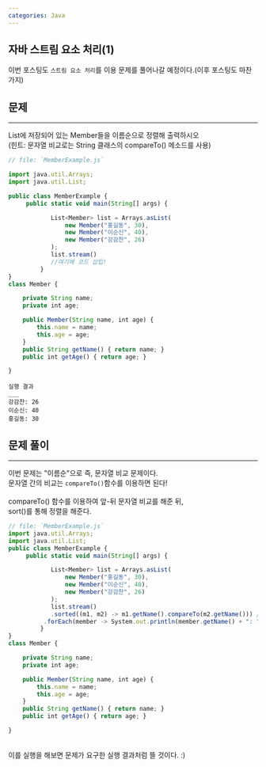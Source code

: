 ```yaml
---
categories: Java
---
```


## 자바 스트림 요소 처리(1)
  이번 포스팅도 `스트림 요소 처리`를 이용 문제를 풀어나갈 예정이다.(이후 포스팅도 마찬가지) <br>

  
  
## 문제
___
List에 저장되어 있는 Member들을 이름순으로 정렬해 출력하시오<br>
(힌트: 문자열 비교로는 String 클래스의 compareTo() 메소드를 사용)<br>
  
```js
// file: `MemberExample.js`

import java.util.Arrays;
import java.util.List;

public class MemberExample {
	 public static void main(String[] args) {

	        List<Member> list = Arrays.asList(
	            new Member("홍길동", 30),
	            new Member("이순신", 40),
	            new Member("강감찬", 26)
	        );
	        list.stream()
	        //여기에 코드 삽입!
	     }
}
class Member {

    private String name;
    private int age;

    public Member(String name, int age) {
        this.name = name;
        this.age = age;
    }
    public String getName() { return name; }
    public int getAge() { return age; }

}

```
```
실행 결과
___
강감찬: 26
이순신: 40
홍길동: 30
```
  
## 문제 풀이
  ___
  이번 문제는 "이름순"으로 즉, 문자열 비교 문제이다.<br>
  문자열 간의 비교는 `compareTo()`함수를 이용하면 된다!<br>
  <br>
  compareTo() 함수를 이용하여 앞-뒤 문자열 비교를 해준 뒤,<br>
  sort()를 통해 정렬을 해준다.<br>
  
```js
// file: `MemberExample.js`
import java.util.Arrays;
import java.util.List; 
public class MemberExample {
	 public static void main(String[] args) {

	        List<Member> list = Arrays.asList(
	            new Member("홍길동", 30),
	            new Member("이순신", 40),
	            new Member("강감찬", 26)
	        );
	        list.stream()
	        .sorted((m1, m2) -> m1.getName().compareTo(m2.getName())) // 이름으로 정렬
          .forEach(member -> System.out.println(member.getName() + ": " + member.getAge()));
	     }
}
class Member {

    private String name;
    private int age;

    public Member(String name, int age) {
        this.name = name;
        this.age = age;
    }
    public String getName() { return name; }
    public int getAge() { return age; }

}
```
  <br>
  이를 실행을 해보면 문제가 요구한 실행 결과처럼 뜰 것이다. :)
